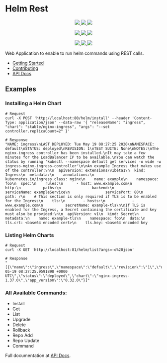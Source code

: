 # Helm Rest
<p align="center">
    <a href="https://hub.docker.com/r/psbds/helm-rest">
        <img src="https://img.shields.io/docker/v/psbds/helm-rest?label=Latest%20Version" />
        <img src="https://img.shields.io/docker/image-size/psbds/helm-rest" />
        <img src="https://img.shields.io/docker/pulls/psbds/helm-rest" />
    </a>
</p>

<p align="center">
    <a href="https://dev.azure.com/padasil/helm-rest/_build?definitionId=18">
        <img src="https://img.shields.io/azure-devops/build/padasil/7756fbc8-a76f-45bb-bbca-63811b5a93a4/18?label=build%3A%20master"/>
    </a>
    <a href="https://dev.azure.com/padasil/helm-rest/_build?definitionId=18">
        <img src="https://img.shields.io/azure-devops/tests/padasil/7756fbc8-a76f-45bb-bbca-63811b5a93a4/18?label=tests%3A%20master&passed_label=good&failed_label=bad&skipped_label=n%2Fa"/>
    </a>
    <a href="https://dev.azure.com/padasil/helm-rest/_build?definitionId=18">
        <img src="https://img.shields.io/azure-devops/coverage/padasil/7756fbc8-a76f-45bb-bbca-63811b5a93a4/18?label=coverage%3A%20master"/>
    </a>
</p>

<p align="center">
    <a href="https://dev.azure.com/padasil/helm-rest/_build?definitionId=17">
        <img src="https://img.shields.io/azure-devops/build/padasil/7756fbc8-a76f-45bb-bbca-63811b5a93a4/17/develop?label=build%3A%20develop"/>
    </a>
    <a href="https://dev.azure.com/padasil/helm-rest/_build?definitionId=17">
        <img src="https://img.shields.io/azure-devops/tests/padasil/7756fbc8-a76f-45bb-bbca-63811b5a93a4/17?label=tests%3A%20develop&passed_label=good&failed_label=bad&skipped_label=n%2Fa"/>
    </a>
    <a href="https://dev.azure.com/padasil/helm-rest/_build?definitionId=17">
        <img src="https://img.shields.io/azure-devops/coverage/padasil/7756fbc8-a76f-45bb-bbca-63811b5a93a4/17?label=coverage%3A%20develop"/>
    </a>
</p>

Web Application to enable to run helm commands using REST calls.

* [Getting Started](./docs/GETTING_STARTED.md)
* [Contributing](./docs/CONTRIBUTING.md)
* [API Docs](./docs/API_DOCS.md)

## Examples

### Installing a Helm Chart
```
# Request
curl -X POST 'http://localhost:80/helm/install' --header 'Content-Type: application/json' --data-raw '{ "releaseName": "ingress", "chart": "stable/nginx-ingress", "args": "--set controller.replicaCount=2" }'

# Response
"NAME: ingress\nLAST DEPLOYED: Tue May 19 08:27:25 2020\nNAMESPACE: default\nSTATUS: deployed\nREVISION: 1\nTEST SUITE: None\nNOTES:\nThe nginx-ingress controller has been installed.\nIt may take a few minutes for the LoadBalancer IP to be available.\nYou can watch the status by running 'kubectl --namespace default get services -o wide -w ingress-nginx-ingress-controller'\n\nAn example Ingress that makes use of the controller:\n\n  apiVersion: extensions/v1beta1\n  kind: Ingress\n  metadata:\n    annotations:\n      kubernetes.io/ingress.class: nginx\n    name: example\n    namespace: foo\n  spec:\n    rules:\n      - host: www.example.com\n        http:\n          paths:\n            - backend:\n                serviceName: exampleService\n                servicePort: 80\n              path: /\n    # This section is only required if TLS is to be enabled for the Ingress\n    tls:\n        - hosts:\n            - www.example.com\n          secretName: example-tls\n\nIf TLS is enabled for the Ingress, a Secret containing the certificate and key must also be provided:\n\n  apiVersion: v1\n  kind: Secret\n  metadata:\n    name: example-tls\n    namespace: foo\n  data:\n    tls.crt: <base64 encoded cert>\n    tls.key: <base64 encoded key
```

### Listing Helm Charts
```
# Request
curl -X GET 'http://localhost:81/helm/list?args=-o%20json'

# Response
"[{\"name\":\"ingress\",\"namespace\":\"default\",\"revision\":\"1\",\"updated\":\"2020-05-19 08:27:25.9591898 +0000 UTC\",\"status\":\"deployed\",\"chart\":\"nginx-ingress-1.37.0\",\"app_version\":\"0.32.0\"}]"
```

### All Available Commands:
* Install
* Get
* List
* Upgrade
* Delete
* Rollback
* Repo Add
* Repo Update
* Command

Full documentation at [API Docs](./docs/API_DOCS.md).